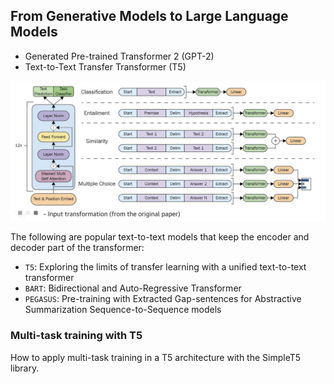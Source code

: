 ## From Generative Models to Large Language Models

- Generated Pre-trained Transformer 2 (GPT-2)
- Text-to-Text Transfer Transformer (T5) 

![alt text](./images/input-transformation.png)

The following are popular text-to-text models that keep the encoder and decoder part of the transformer:

- `T5`: Exploring the limits of transfer learning with a unified text-to-text transformer
- `BART`: Bidirectional and Auto-Regressive Transformer
- `PEGASUS`: Pre-training with Extracted Gap-sentences for Abstractive Summarization Sequence-to-Sequence models

### Multi-task training with T5
How to apply multi-task training in a T5 architecture with the SimpleT5 library. 










